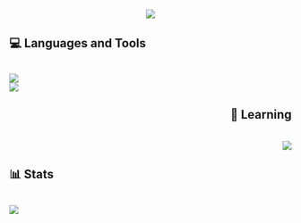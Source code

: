 <h1 align="center">
    <img src="https://readme-typing-svg.herokuapp.com?font=Caveat&size=30&center=true&multiline=true&width=500&height=100&lines=%F0%9F%91%8BHi%2C+I'm+PerSki;%F0%9F%92%BBCS+Student+%26+Lover" />
</h1>

<h2 align="left">💻 Languages and Tools</h2>
<br>
<div align="left">
    <img src="https://skillicons.dev/icons?i=py,flask,html,css,bootstrap,linux" /> <br>
    <img src="https://skillicons.dev/icons?i=ae,pr,visualstudio,vscode,pycharm,clion" /> <br>
</div>

<h2 align="right">📖 Learning</h2>
<br>
<div align="right">
    <img src="https://skillicons.dev/icons?i=c,cpp,bash,vim" /> <br>
</div>

<h2 align="left">📊 Stats</h2>
<br>
<div align="left">
    <img src="https://github-readme-stats.vercel.app/api?username=xperski&show_icons=true&theme=midnight-purple" />
</div>

